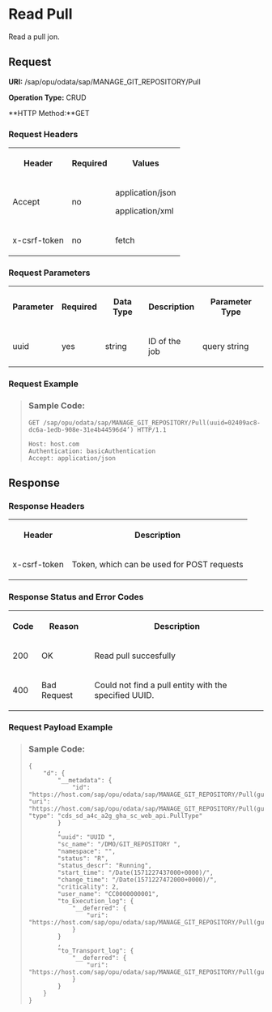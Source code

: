 <!-- loio5de83f9069454973af95d87984cfd5f0 -->

# Read Pull

Read a pull jon.



<a name="loio5de83f9069454973af95d87984cfd5f0__section_y3t_354_bpb"/>

## Request

**URI:** /sap/opu/odata/sap/MANAGE\_GIT\_REPOSITORY/Pull

**Operation Type:** CRUD

**HTTP Method:**GET



### Request Headers

<a name="loio5de83f9069454973af95d87984cfd5f0__table_byq_jr4_bpb"/>


<table>
<tr>
<th>

Header



</th>
<th>

Required



</th>
<th>

Values



</th>
</tr>
<tr>
<td>

Accept



</td>
<td>

no



</td>
<td>

application/json

application/xml



</td>
</tr>
<tr>
<td>

x-csrf-token



</td>
<td>

no



</td>
<td>

fetch



</td>
</tr>
</table>



### Request Parameters

<a name="loio5de83f9069454973af95d87984cfd5f0__table_ssp_js4_bpb"/>


<table>
<tr>
<th>

Parameter



</th>
<th>

Required



</th>
<th>

Data Type



</th>
<th>

Description



</th>
<th>

Parameter Type



</th>
</tr>
<tr>
<td>

uuid



</td>
<td>

yes



</td>
<td>

string



</td>
<td>

ID of the job



</td>
<td>

query string



</td>
</tr>
</table>



### Request Example

> ### Sample Code:  
> ```
> GET /sap/opu/odata/sap/MANAGE_GIT_REPOSITORY/Pull(uuid=02409ac8-dc6a-1edb-908e-31e4b44596d4’) HTTP/1.1
> 
> Host: host.com
> Authentication: basicAuthentication
> Accept: application/json
> 
> ```



<a name="loio5de83f9069454973af95d87984cfd5f0__section_tbd_zq4_bpb"/>

## Response



### Response Headers

<a name="loio5de83f9069454973af95d87984cfd5f0__table_rlc_ss4_bpb"/>


<table>
<tr>
<th>

Header



</th>
<th>

Description



</th>
</tr>
<tr>
<td>

x-csrf-token



</td>
<td>

Token, which can be used for POST requests



</td>
</tr>
</table>



### Response Status and Error Codes

<a name="loio5de83f9069454973af95d87984cfd5f0__table_sjb_vs4_bpb"/>


<table>
<tr>
<th>

Code



</th>
<th>

Reason



</th>
<th>

Description



</th>
</tr>
<tr>
<td>

200



</td>
<td>

OK



</td>
<td>

Read pull succesfully



</td>
</tr>
<tr>
<td>

400



</td>
<td>

Bad Request



</td>
<td>

Could not find a pull entity with the specified UUID.



</td>
</tr>
</table>



### Request Payload Example

> ### Sample Code:  
> ```
> {
>     "d": {
>         "__metadata": {
>             "id": "https://host.com/sap/opu/odata/sap/MANAGE_GIT_REPOSITORY/Pull(guid’UUID’)", "uri": "https://host.com/sap/opu/odata/sap/MANAGE_GIT_REPOSITORY/Pull(guid’UUID’)", "type": "cds_sd_a4c_a2g_gha_sc_web_api.PullType"
>         }
>         ,
>         "uuid": "UUID ",
>         "sc_name": "/DMO/GIT_REPOSITORY ",
>         "namespace": "",
>         "status": "R",
>         "status_descr": "Running",
>         "start_time": "/Date(1571227437000+0000)/",
>         "change_time": "/Date(1571227472000+0000)/",
>         "criticality": 2,
>         "user_name": "CC0000000001",
>         "to_Execution_log": {
>             "__deferred": {
>                 "uri": "https://host.com/sap/opu/odata/sap/MANAGE_GIT_REPOSITORY/Pull(guid’UUID’)/to_Execution_log"
>             }
>         }
>         ,
>         "to_Transport_log": {
>             "__deferred": {
>                 "uri": "https://host.com/sap/opu/odata/sap/MANAGE_GIT_REPOSITORY/Pull(guid’UUID’)/to_Transport_log"
>             }
>         }
>     }
> }
> 
> ```

